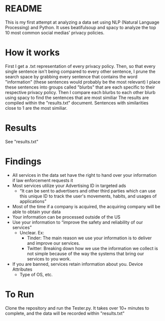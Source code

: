 # README
This is my first attempt at analyzing a data set using NLP (Natural Language Processing) and Python. It uses beatifulsoup and spacy to analyze the top 10 most common social medias' privacy policies.

# How it works
First I get a .txt representation of every privacy policy. Then, so that every single sentence isn't being compared to every other sentence, I prune the search space by grabbing every sentence that contains the word "information" (these sentences would probably be the most relevant)
I place these sentences into groups called "blurbs" that are each specific to their respective privacy policy.
Then I compare each blurbs to each other blurb using spacy to find the sentences that are most similiar
The results are compiled within the "results.txt" document. Sentences with similarities close to 1 are the most similiar.

# Results
See "results.txt"

# Findings
- All services in the data set have the right to hand over your information if law enforcement requests it
- Most services utilize your Advertising ID in targeted ads
  - “It can be sent to advertisers and other third parties which can use this unique ID to track the user's movements, habits, and usages of applications”
- Most of the time if a company is acquired, the acquiring company will be able to obtain your data
- Your information can be processed outside of the US
- Use your information to “improve the safety and reliability of our services”
  - Unclear. Ex:
    - Tinder: The main reason we use your information is to deliver and improve our services. 
    - Twitter: Breaking down how we use the information we collect is not simple because of the way the systems that bring our services to you work.
- If you are banned, services retain information about you.
Device Attributes
  - Type of OS, etc.

# To Run
Clone the repository and run the Tester.py. It takes over 10+ minutes to complete, and the data will be recorded within "results.txt"

